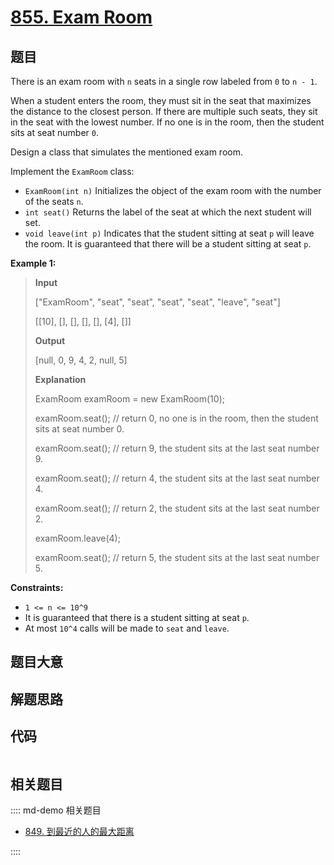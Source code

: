# [855. Exam Room](https://leetcode.com/problems/exam-room/)

## 题目

There is an exam room with `n` seats in a single row labeled from `0` to `n -
1`.

When a student enters the room, they must sit in the seat that maximizes the
distance to the closest person. If there are multiple such seats, they sit in
the seat with the lowest number. If no one is in the room, then the student
sits at seat number `0`.

Design a class that simulates the mentioned exam room.

Implement the `ExamRoom` class:

- `ExamRoom(int n)` Initializes the object of the exam room with the number of the seats `n`.
- `int seat()` Returns the label of the seat at which the next student will set.
- `void leave(int p)` Indicates that the student sitting at seat `p` will leave the room. It is guaranteed that there will be a student sitting at seat `p`.

**Example 1:**

> **Input**
>
> ["ExamRoom", "seat", "seat", "seat", "seat", "leave", "seat"]
>
> [[10], [], [], [], [], [4], []]
>
> **Output**
>
> [null, 0, 9, 4, 2, null, 5]
>
> **Explanation**
>
> ExamRoom examRoom = new ExamRoom(10);
>
> examRoom.seat(); // return 0, no one is in the room, then the student sits at seat number 0.
>
> examRoom.seat(); // return 9, the student sits at the last seat number 9.
>
> examRoom.seat(); // return 4, the student sits at the last seat number 4.
>
> examRoom.seat(); // return 2, the student sits at the last seat number 2.
>
> examRoom.leave(4);
>
> examRoom.seat(); // return 5, the student sits at the last seat number 5.

**Constraints:**

- `1 <= n <= 10^9`
- It is guaranteed that there is a student sitting at seat `p`.
- At most `10^4` calls will be made to `seat` and `leave`.

## 题目大意

## 解题思路

## 代码

```javascript

```

## 相关题目

:::: md-demo 相关题目

- [849. 到最近的人的最大距离](https://leetcode.com/problems/maximize-distance-to-closest-person)

::::
